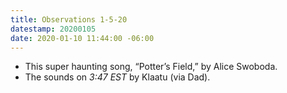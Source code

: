 ```yaml
---
title: Observations 1-5-20
datestamp: 20200105
date: 2020-01-10 11:44:00 -06:00
---
```


- This super haunting song, “Potter’s Field,” by Alice Swoboda.
- The sounds on *3:47 EST* by Klaatu (via Dad).
